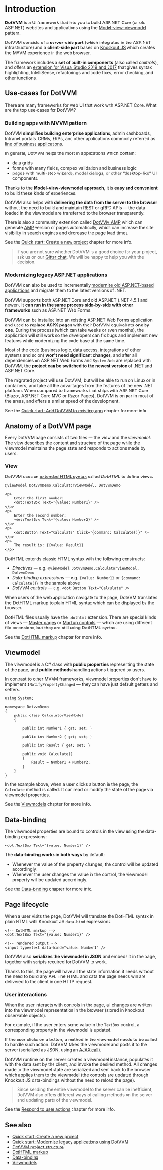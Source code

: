 # Introduction

**DotVVM** is a UI framework that lets you to build ASP.NET Core (or old ASP.NET) websites and applications using the [Model-view-viewmodel](https://en.wikipedia.org/wiki/Model%E2%80%93view%E2%80%93viewmodel) pattern. 

DotVVM consists of a **server-side part** (which integrates in the ASP.NET infrastructure) and a **client-side part** based on [Knockout JS](https://knockoutjs.com/) which creates the MVVM experience in the web browser. 

The framework includes a **set of built-in components** (also called _controls_), and offers an [extension for Visual Studio 2019 and 2017](https://www.dotvvm.com/get-dotvvm) that gives syntax highlighting, IntelliSense, refactorings and code fixes, error checking, and other functions.

## Use-cases for DotVVM

There are many frameworks for web UI that work with ASP.NET Core. What are the top use-cases for DotVVM?

### Building apps with MVVM pattern

DotVVM **simplifies building enterprise applications**, admin dashboards, Intranet portals, CRMs, ERPs, and other applications commonly referred as [line of business applications](https://en.wikipedia.org/wiki/Line_of_business).

In general, DotVVM helps the most in applications which contain:
* data grids
* forms with many fields, complex validation and business logic
* pages with multi-step wizards, modal dialogs, or other “desktop-like” UI components.

Thanks to the **Model-view-viewmodel approach**, it is **easy and convenient** to build these kinds of experiences. 

DotVVM also helps with **delivering the data from the server to the browser** without the need to build and maintain REST or gRPC APIs — the data loaded in the viewmodel are transferred to the browser transparently.

There is also a community extension called [DotVVM AMP](~/pages/community-add-ons/dotvvm-amp) which can generate [AMP](https://en.wikipedia.org/wiki/Accelerated_Mobile_Pages) version of pages automatically, which can increase the site visibility in search engines and decrease the page load times.

See the [Quick start: Create a new project](~/pages/quick-starts/build/create-new-project) chapter for more info.

> If you are not sure whether DotVVM is a good choice for your project, ask us on our [Gitter chat](https://gitter.im/riganti/dotvvm). We will be happy to help you with the decision.

### Modernizing legacy ASP.NET applications

DotVVM can also be used to incrementally [modernize old ASP.NET-based applications](~/pages/quick-starts/modernize/add-dotvvm-to-existing-app) and migrate them to the latest versions of .NET.

DotVVM supports both ASP.NET Core and old ASP.NET (.NET 4.5.1 and newer). It **can run in the same process side-by-side with other frameworks** such as ASP.NET Web Forms. 

DotVVM can be installed into an existing ASP.NET Web Forms application and used to **replace ASPX pages** with their DotVVM equivalents **one by one**. During the process (which can take weeks or even months), the application will still work so the developers can fix bugs and implement new features while modernizing the code base at the same time. 

Most of the code (business logic, data access, integrations of other systems and so on) **won't need significant changes**, and after all dependencies on ASP.NET Web Forms and `System.Web` are replaced with DotVVM, the **project can be switched to the newest version** of .NET and ASP.NET Core.

The migrated project will use DotVVM, but will be able to run on Linux or in containers, and take all the advantages from the features of the new .NET platform. When compared to frameworks that ships with ASP.NET Core (Blazor, ASP.NET Core MVC or Razor Pages), DotVVM is on par in most of the areas, and offers a similar speed of the development. 

See the [Quick start: Add DotVVM to existing app](~/pages/quick-starts/modernize/add-dotvvm-to-existing-app) chapter for more info.

## Anatomy of a DotVVM page

Every DotVVM page consists of two files — the _view_ and the _viewmodel_. The view describes the content and structure of the page while the viewmodel maintains the page state and responds to actions made by users. 

### View

DotVVM uses an [extended HTML syntax](~/pages/concepts/dothtml-markup/overview) called _DotHTML_ to define views. 

```DOTHTML
@viewModel DotvvmDemo.CalculatorViewModel, DotvvmDemo
    
<p>
    Enter the first number: 
    <dot:TextBox Text="{value: Number1}" />
</p>
<p>
    Enter the second number: 
    <dot:TextBox Text="{value: Number2}" />
</p>
<p>
    <dot:Button Text="Calculate" Click="{command: Calculate()}" />
</p>
<p>
    The result is: {{value: Result}}
</p>
```

DotHTML extends classic HTML syntax with the following constructs:

* _Directives_ — e.g. `@viewModel DotvvmDemo.CalculatorViewModel, DotvvmDemo`
* _Data-binding expressions_ — e.g. `{value: Number1}` or `{command: Calculate()}` in the sample above
* _DotVVM controls_ — e.g. `<dot:Button Text="Calculate" />`

When users of the web application navigate to the page, DotVVM translates the DotHTML markup to plain HTML syntax which can be displayed by the browser.

DotHTML files usually have the `.dothtml` extension. There are special kinds of views — [Master pages](~/pages/concepts/layout/master-pages) or [Markup controls](~/pages/concepts/control-development/markup-controls) — which are using different file extensions, but they are still using DotHTML syntax.

See the [DotHTML markup](~/pages/concepts/dothtml-markup/overview) chapter for more info.

## Viewmodel

The viewmodel is a C# class with **public properties** representing the state of the page, and **public methods** handling actions triggered by users.

In contrast to other MVVM frameworks, viewmodel properties don't have to implement `INotifyPropertyChanged` — they can have just default getters and setters.

```CSHARP
using System;
    
namespace DotvvmDemo 
{
    public class CalculatorViewModel 
    {
            
        public int Number1 { get; set; }
            
        public int Number2 { get; set; }
            
        public int Result { get; set; }
            
        public void Calculate() 
        {
            Result = Number1 + Number2;
        }
    }
}
```

In the example above, when a user clicks a button in the page, the `Calculate` method is called. It can read or modify the state of the page via viewmodel properties. 

See the [Viewmodels](~/pages/concepts/viewmodels/overview) chapter for more info.

## Data-binding

The viewmodel properties are bound to controls in the view using the data-binding expressions:

```DOTHTML
<dot:TextBox Text="{value: Number1}" />
```

The **data-binding works in both ways** by default:

* Whenever the value of the property changes, the control will be updated accordingly.
* Whenever the user changes the value in the control, the viewmodel property will be updated accordingly.

See the [Data-binding](~/pages/concepts/data-binding/overview) chapter for more info.

## Page lifecycle

When a user visits the page, DotVVM will translate the DotHTML syntax in plain HTML with Knockout JS `data-bind` expressions.

```DOTHTML
<!-- DotHTML markup -->
<dot:TextBox Text="{value: Number1}" />

<!-- rendered output -->
<input type=text data-bind="value: Number1" />
```

DotVVM also **serializes the viewmodel in JSON** and embeds it in the page, together with scripts required for DotVVM to work. 

Thanks to this, the page will have all the state information it needs without the need to build any API. The HTML and data the page needs will are delivered to the client in one HTTP request.

### User interactions

When the user interacts with controls in the page, all changes are written into the viewmodel representation in the browser (stored in Knockout observable objects).

For example, if the user enters some value in the `TextBox` control, a corresponding property in the viewmodel is updated.

If the user clicks on a button, a method in the viewmodel needs to be called to handle such action. DotVVM takes the viewmodel and posts it to the server (serialized as JSON, using an [AJAX call](https://cs.wikipedia.org/wiki/AJAX)). 

DotVVM runtime on the server creates a viewmodel instance, populates it with the data sent by the client, and invoke the desired method. All changes made to the viewmodel state are serialized and sent back to the browser which applies them to the viewmodel (the controls are updated through Knockout JS data-bindings without the need to reload the page).

> Since sending the entire viewmodel to the server can be inefficient, DotVVM also offers different ways of calling methods on the server and updating parts of the viewmodel. 

See the [Respond to user actions](~/pages/concepts/respond-to-user-actions/overview) chapter for more info.

## See also

* [Quick start: Create a new project](~/pages/quick-starts/build/create-new-project)
* [Quick start: Modernize legacy applications using DotVVM](~/pages/quick-starts/modernize/add-dotvvm-to-existing-app)
* [DotVVM project structure](~/pages/concepts/project-structure)
* [DotHTML markup](~/pages/concepts/dothtml-markup/overview)
* [Data-binding](~/pages/concepts/data-binding/overview)
* [Viewmodels](~/pages/concepts/viewmodels/overview)
